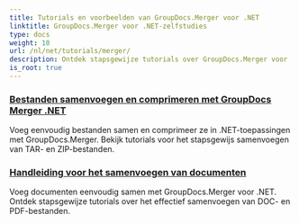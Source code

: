 ```yaml
---
title: Tutorials en voorbeelden van GroupDocs.Merger voor .NET
linktitle: GroupDocs.Merger voor .NET-zelfstudies
type: docs
weight: 10
url: /nl/net/tutorials/merger/
description: Ontdek stapsgewijze tutorials over GroupDocs.Merger voor .NET om documenten moeiteloos samen te voegen, te splitsen, opnieuw te ordenen en te beheren. Beheers documentmanipulatie met gedetailleerde voorbeelden en deskundige begeleiding.
is_root: true
---
```


### [Bestanden samenvoegen en comprimeren met GroupDocs Merger .NET](./merge-and-compress-files/)
Voeg eenvoudig bestanden samen en comprimeer ze in .NET-toepassingen met GroupDocs.Merger. Bekijk tutorials voor het stapsgewijs samenvoegen van TAR- en ZIP-bestanden.
### [Handleiding voor het samenvoegen van documenten](./guide-to-document-merging/)
Voeg documenten eenvoudig samen met GroupDocs.Merger voor .NET. Ontdek stapsgewijze tutorials over het effectief samenvoegen van DOC- en PDF-bestanden.